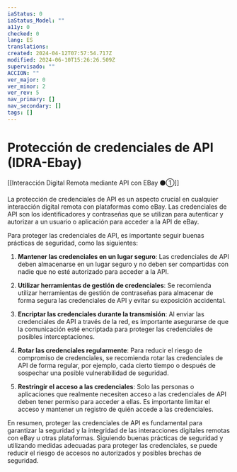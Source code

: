 ```yaml
---
iaStatus: 0
iaStatus_Model: ""
a11y: 0
checked: 0
lang: ES
translations: 
created: 2024-04-12T07:57:54.717Z
modified: 2024-06-10T15:26:26.509Z
supervisado: ""
ACCION: ""
ver_major: 0
ver_minor: 2
ver_rev: 5
nav_primary: []
nav_secondary: []
tags: []
---
```

# Protección de credenciales de API (IDRA-Ebay)

[[Interacción Digital Remota mediante API con EBay ⚫①]]

La protección de credenciales de API es un aspecto crucial en cualquier interacción digital remota con plataformas como eBay. Las credenciales de API son los identificadores y contraseñas que se utilizan para autenticar y autorizar a un usuario o aplicación para acceder a la API de eBay. 

Para proteger las credenciales de API, es importante seguir buenas prácticas de seguridad, como las siguientes:

1. **Mantener las credenciales en un lugar seguro**: Las credenciales de API deben almacenarse en un lugar seguro y no deben ser compartidas con nadie que no esté autorizado para acceder a la API.

2. **Utilizar herramientas de gestión de credenciales**: Se recomienda utilizar herramientas de gestión de contraseñas para almacenar de forma segura las credenciales de API y evitar su exposición accidental.

3. **Encriptar las credenciales durante la transmisión**: Al enviar las credenciales de API a través de la red, es importante asegurarse de que la comunicación esté encriptada para proteger las credenciales de posibles interceptaciones.

4. **Rotar las credenciales regularmente**: Para reducir el riesgo de compromiso de credenciales, se recomienda rotar las credenciales de API de forma regular, por ejemplo, cada cierto tiempo o después de sospechar una posible vulnerabilidad de seguridad.

5. **Restringir el acceso a las credenciales**: Solo las personas o aplicaciones que realmente necesiten acceso a las credenciales de API deben tener permiso para acceder a ellas. Es importante limitar el acceso y mantener un registro de quién accede a las credenciales.

En resumen, proteger las credenciales de API es fundamental para garantizar la seguridad y la integridad de las interacciones digitales remotas con eBay u otras plataformas. Siguiendo buenas prácticas de seguridad y utilizando medidas adecuadas para proteger las credenciales, se puede reducir el riesgo de accesos no autorizados y posibles brechas de seguridad.
